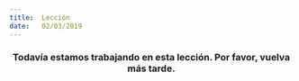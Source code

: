 ```yaml
---
title:  Lección
date:   02/03/2019
---
```


### <center>Todavía estamos trabajando en esta lección. Por favor, vuelva más tarde.</center>